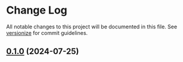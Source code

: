 # Change Log

All notable changes to this project will be documented in this file. See [versionize](https://github.com/versionize/versionize) for commit guidelines.

<a name="0.1.0"></a>
## [0.1.0](https://www.github.com/Shubaduba55/LegoVerbum/releases/tag/v0.1.0) (2024-07-25)

